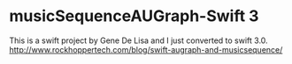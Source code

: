 # musicSequenceAUGraph-Swift 3
This is a swift project by Gene De Lisa and I just converted to swift 3.0.
http://www.rockhoppertech.com/blog/swift-augraph-and-musicsequence/

